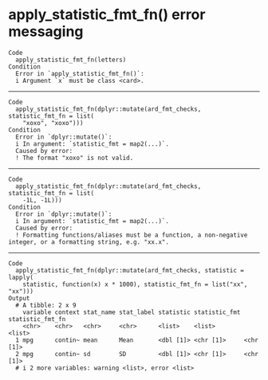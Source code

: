 # apply_statistic_fmt_fn() error messaging

    Code
      apply_statistic_fmt_fn(letters)
    Condition
      Error in `apply_statistic_fmt_fn()`:
      i Argument `x` must be class <card>.

---

    Code
      apply_statistic_fmt_fn(dplyr::mutate(ard_fmt_checks, statistic_fmt_fn = list(
        "xoxo", "xoxo")))
    Condition
      Error in `dplyr::mutate()`:
      i In argument: `statistic_fmt = map2(...)`.
      Caused by error:
      ! The format "xoxo" is not valid.

---

    Code
      apply_statistic_fmt_fn(dplyr::mutate(ard_fmt_checks, statistic_fmt_fn = list(
        -1L, -1L)))
    Condition
      Error in `dplyr::mutate()`:
      i In argument: `statistic_fmt = map2(...)`.
      Caused by error:
      ! Formatting functions/aliases must be a function, a non-negative integer, or a formatting string, e.g. "xx.x".

---

    Code
      apply_statistic_fmt_fn(dplyr::mutate(ard_fmt_checks, statistic = lapply(
        statistic, function(x) x * 1000), statistic_fmt_fn = list("xx", "xx")))
    Output
      # A tibble: 2 x 9
        variable context stat_name stat_label statistic statistic_fmt statistic_fmt_fn
        <chr>    <chr>   <chr>     <chr>      <list>    <list>        <list>          
      1 mpg      contin~ mean      Mean       <dbl [1]> <chr [1]>     <chr [1]>       
      2 mpg      contin~ sd        SD         <dbl [1]> <chr [1]>     <chr [1]>       
      # i 2 more variables: warning <list>, error <list>

